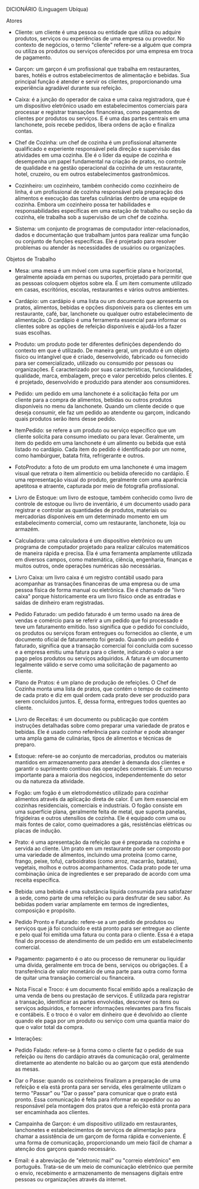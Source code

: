 DICIONÁRIO (Linguagem Ubíqua)

Atores
- Cliente: um cliente é uma pessoa ou entidade que utiliza ou adquire produtos, serviços ou experiências de uma empresa ou provedor. No contexto de negócios, o termo "cliente" refere-se a alguém que compra ou utiliza os produtos ou serviços oferecidos por uma empresa em troca de pagamento.

- Garçon: um garçon é um profissional que trabalha em restaurantes, bares, hotéis e outros estabelecimentos de alimentação e bebidas. Sua principal função é atender e servir os clientes, proporcionando uma experiência agradável durante sua refeição.

- Caixa: é a junção do operador de caixa e uma caixa registradora, que é um dispositivo eletrônico usado em estabelecimentos comerciais para processar e registrar transações financeiras, como pagamentos de clientes por produtos ou serviços. E é uma das partes centrais em uma lanchonete, pois recebe pedidos, libera ordens de ação e finaliza contas.

- Chef de Cozinha: um chef de cozinha é um profissional altamente qualificado e experiente responsável pela direção e supervisão das atividades em uma cozinha. Ele é o líder da equipe de cozinha e desempenha um papel fundamental na criação de pratos, no controle de qualidade e na gestão operacional da cozinha de um restaurante, hotel, cruzeiro, ou em outros estabelecimentos gastronômicos.

- Cozinheiro: um cozinheiro, também conhecido como cozinheiro de linha, é um profissional de cozinha responsável pela preparação dos alimentos e execução das tarefas culinárias dentro de uma equipe de cozinha. Embora um cozinheiro possa ter habilidades e responsabilidades específicas em uma estação de trabalho ou seção da cozinha, ele trabalha sob a supervisão de um chef de cozinha.

- Sistema: um conjunto de programas de computador inter-relacionados, dados e documentação que trabalham juntos para realizar uma função ou conjunto de funções específicas. Ele é projetado para resolver problemas ou atender às necessidades de usuários ou organizações.


Objetos de Trabalho

- Mesa: uma mesa é um móvel com uma superfície plana e horizontal, geralmente apoiada em pernas ou suportes, projetado para permitir que as pessoas coloquem objetos sobre ela. É um item comumente utilizado em casas, escritórios, escolas, restaurantes e vários outros ambientes.

- Cardápio: um cardápio é uma lista ou um documento que apresenta os pratos, alimentos, bebidas e opções disponíveis para os clientes em um restaurante, café, bar, lanchonete ou qualquer outro estabelecimento de alimentação. O cardápio é uma ferramenta essencial para informar os clientes sobre as opções de refeição disponíveis e ajudá-los a fazer suas escolhas.

- Produto: um produto pode ter diferentes definições dependendo do contexto em que é utilizado. De maneira geral, um produto é um objeto físico ou intangível que é criado, desenvolvido, fabricado ou fornecido para ser comercializado, utilizado ou consumido por pessoas ou organizações. É caracterizado por suas características, funcionalidades, qualidade, marca, embalagem, preço e valor percebido pelos clientes. E é projetado, desenvolvido e produzido para atender aos consumidores.

- Pedido: um pedido em uma lanchonete é a solicitação feita por um cliente para a compra de alimentos, bebidas ou outros produtos disponíveis no menu da lanchonete. Quando um cliente decide o que deseja consumir, ele faz um pedido ao atendente ou garçom, indicando quais produtos serão itens desse pedido. 

- ItemPedido: se refere a um produto ou serviço específico que um cliente solicita para consumo imediato ou para levar. Geralmente, um item do pedido em uma lanchonete é um alimento ou bebida que está listado no cardápio. Cada item do pedido é identificado por um nome, como hambúrguer, batata frita, refrigerante e outros.

- FotoProduto: a foto de um produto em uma lanchonete é uma imagem visual que retrata o item alimentício ou bebida oferecido no cardápio. É uma representação visual do produto, geralmente com uma aparência apetitosa e atraente, capturada por meio de fotografia profissional.

- Livro de Estoque: um livro de estoque, também conhecido como livro de controle de estoque ou livro de inventário, é um documento usado para registrar e controlar as quantidades de produtos, materiais ou mercadorias disponíveis em um determinado momento em um estabelecimento comercial, como um restaurante, lanchonete, loja ou armazém.

- Calculadora: uma calculadora é um dispositivo eletrônico ou um programa de computador projetado para realizar cálculos matemáticos de maneira rápida e precisa. Ela é uma ferramenta amplamente utilizada em diversos campos, como matemática, ciência, engenharia, finanças e muitos outros, onde operações numéricas são necessárias.

- Livro Caixa: um livro caixa é um registro contábil usado para acompanhar as transações financeiras de uma empresa ou de uma pessoa física de forma manual ou eletrônica. Ele é chamado de "livro caixa" porque historicamente era um livro físico onde as entradas e saídas de dinheiro eram registradas.

- Pedido Faturado: um pedido faturado é um termo usado na área de vendas e comércio para se referir a um pedido que foi processado e teve um faturamento emitido. Isso significa que o pedido foi concluído, os produtos ou serviços foram entregues ou fornecidos ao cliente, e um documento oficial de faturamento foi gerado. Quando um pedido é faturado, significa que a transação comercial foi concluída com sucesso e a empresa emitiu uma fatura para o cliente, indicando o valor a ser pago pelos produtos ou serviços adquiridos. A fatura é um documento legalmente válido e serve como uma solicitação de pagamento ao cliente.

- Plano de Pratos: é um plano de produção de refeições. O Chef de Cozinha monta uma lista de pratos, que contém o tempo de cozimento de cada prato e diz em qual ordem cada prato deve ser produzido para serem concluídos juntos. E, dessa forma, entregues todos quentes ao cliente.

- Livro de Receitas: é um documento ou publicação que contém instruções detalhadas sobre como preparar uma variedade de pratos e bebidas. Ele é usado como referência para cozinhar e pode abranger uma ampla gama de culinárias, tipos de alimentos e técnicas de preparo.

- Estoque: refere-se ao conjunto de mercadorias, produtos ou materiais mantidos em armazenamento para atender à demanda dos clientes e garantir o suprimento contínuo das operações comerciais. É um recurso importante para a maioria dos negócios, independentemente do setor ou da natureza da atividade.

- Fogão: um fogão é um eletrodoméstico utilizado para cozinhar alimentos através da aplicação direta de calor. É um item essencial em cozinhas residenciais, comerciais e industriais. O fogão consiste em uma superfície plana, geralmente feita de metal, que suporta panelas, frigideiras e outros utensílios de cozinha. Ele é equipado com uma ou mais fontes de calor, como queimadores a gás, resistências elétricas ou placas de indução.

- Prato: é uma apresentação da refeição que é preparada na cozinha e servida ao cliente. Um prato em um restaurante pode ser composto por uma variedade de alimentos, incluindo uma proteína (como carne, frango, peixe, tofu), carboidratos (como arroz, macarrão, batatas), vegetais, molhos e outros acompanhamentos. Cada prato pode ter uma combinação única de ingredientes e ser preparado de acordo com uma receita específica.

- Bebida: uma bebida é uma substância líquida consumida para satisfazer a sede, como parte de uma refeição ou para desfrutar de seu sabor. As bebidas podem variar amplamente em termos de ingredientes, composição e propósito.

- Pedido Pronto e Faturado: refere-se a um pedido de produtos ou serviços que já foi concluído e está pronto para ser entregue ao cliente e pelo qual foi emitida uma fatura ou conta para o cliente. Essa é a etapa final do processo de atendimento de um pedido em um estabelecimento comercial. 

- Pagamento: pagamento é o ato ou processo de remunerar ou liquidar uma dívida, geralmente em troca de bens, serviços ou obrigações. É a transferência de valor monetário de uma parte para outra como forma de quitar uma transação comercial ou financeira.

- Nota Fiscal e Troco: é um documento fiscal emitido após a realização de uma venda de bens ou prestação de serviços. É utilizada para registrar a transação, identificar as partes envolvidas, descrever os itens ou serviços adquiridos, e fornecer informações relevantes para fins fiscais e contábeis. E o troco é o valor em dinheiro que é devolvido ao cliente quando ele paga por um produto ou serviço com uma quantia maior do que o valor total da compra.


* Interações:

- Pedido Falado: refere-se à forma como o cliente faz o pedido de sua refeição ou itens do cardápio através da comunicação oral, geralmente diretamente ao atendente no balcão ou ao garçom que está atendendo as mesas.

- Dar o Passe: quando os cozinheiros finalizam a preparação de uma refeição e ela está pronta para ser servida, eles geralmente utilizam o termo "Passar" ou "Dar o passe" para comunicar que o prato está pronto. Essa comunicação é feita para informar ao expedidor ou ao responsável pela montagem dos pratos que a refeição está pronta para ser encaminhada aos clientes.

- Campainha de Garçon: é um dispositivo utilizado em restaurantes, lanchonetes e estabelecimentos de serviços de alimentação para chamar a assistência de um garçom de forma rápida e conveniente. É uma forma de comunicação, proporcionando um meio fácil de chamar a atenção dos garçons quando necessário.

- Email: é a abreviação de "eletronic mail" ou "correio eletrônico" em português. Trata-se de um meio de comunicação eletrônico que permite o envio, recebimento e armazenamento de mensagens digitais entre pessoas ou organizações através da internet.


